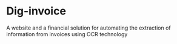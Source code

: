 # Dig-invoice
A website and a financial solution for automating the extraction of information from invoices using OCR technology 
